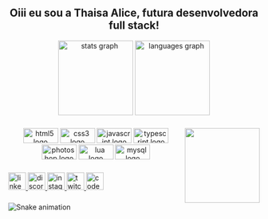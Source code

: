 <h2 align="center">Oiii eu sou a Thaisa Alice, futura desenvolvedora full stack!</h2>


<div align="center">
  <img src="https://github-readme-stats.vercel.app/api?hide_title=false&hide_rank=false&show_icons=true&include_all_commits=true&count_private=true&disable_animations=false&theme=panda&locale=pt-br&hide_border=true&username=warmercolor" height="150" alt="stats graph"  />
  <img src="https://github-readme-stats.vercel.app/api/top-langs?locale=pt-br&hide_title=false&layout=compact&card_width=320&langs_count=5&theme=panda&hide_border=true&username=warmercolor" height="150" alt="languages graph"  />
</div>

###

<img align="right" height="150" src="https://img.freepik.com/vetores-gratis/ilustracao-colorida-de-garota-com-cabelo-azul-em-fundo-rosa-com-brilhos_383380-86.jpg?w=2000"  />

###

<div align="center">
  <img src="https://cdn.jsdelivr.net/gh/devicons/devicon/icons/html5/html5-original.svg" height="30" width="70" alt="html5 logo"  />
  <img src="https://cdn.jsdelivr.net/gh/devicons/devicon/icons/css3/css3-original.svg" height="30" width="70" alt="css3 logo"  />
  <img src="https://cdn.jsdelivr.net/gh/devicons/devicon/icons/javascript/javascript-original.svg" height="30" width="70" alt="javascript logo"  />
  <img src="https://cdn.jsdelivr.net/gh/devicons/devicon/icons/typescript/typescript-plain.svg" height="30" width="70" alt="typescript logo"  />
  <img src="https://cdn.jsdelivr.net/gh/devicons/devicon/icons/photoshop/photoshop-plain.svg" height="30" width="70" alt="photoshop logo"  />
  <img src="https://cdn.jsdelivr.net/gh/devicons/devicon/icons/lua/lua-original.svg" height="30" width="70" alt="lua logo"  />
  <img src="https://cdn.jsdelivr.net/gh/devicons/devicon/icons/mysql/mysql-original.svg" height="30" width="70" alt="mysql logo"  />
</div>

###

<div align="left">
  <a href="https://www.linkedin.com/in/thaisa-alice/" target="_blank">
    <img src="https://img.shields.io/static/v1?message=LinkedIn&logo=linkedin&label=&color=0077B5&logoColor=white&labelColor=&style=for-the-badge" height="35" alt="linkedin logo"  />
  </a>
  <a href="https://discord.gg/gWarxTEYqB" target="_blank">
    <img src="https://img.shields.io/static/v1?message=Discord&logo=discord&label=&color=7289DA&logoColor=white&labelColor=&style=for-the-badge" height="35" alt="discord logo"  />
  </a>
  <a href="https://www.instagram.com/alicebluepiercer/" target="_blank">
    <img src="https://img.shields.io/static/v1?message=Instagram&logo=instagram&label=&color=E4405F&logoColor=white&labelColor=&style=for-the-badge" height="35" alt="instagram logo"  />
  </a>
  <a href="https://www.twitch.tv/warmercolor" target="_blank">
    <img src="https://img.shields.io/static/v1?message=Twitch&logo=twitch&label=&color=9146FF&logoColor=white&labelColor=&style=for-the-badge" height="35" alt="twitch logo"  />
  </a>
  <a href="https://codepen.io/warm3rcolor" target="_blank">
    <img src="https://img.shields.io/static/v1?message=Codepen&logo=codepen&label=&color=000000&logoColor=white&labelColor=&style=for-the-badge" height="35" alt="codepen logo"  />
  </a>
</div>

###

![Snake animation](https://github.com/warmercolor/warmercolor/blob/output/github-contribution-grid-snake.svg)

###

